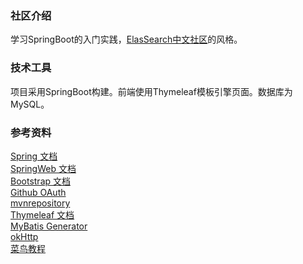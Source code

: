 ### 社区介绍
学习SpringBoot的入门实践，[ElasSearch中文社区](https://elasticsearch.cn/)的风格。

### 技术工具
项目采用SpringBoot构建。前端使用Thymeleaf模板引擎页面。数据库为MySQL。

### 参考资料
[Spring 文档](https://spring.io/guides)  
[SpringWeb 文档](https://spring.io/guides/gs/serving-web-content/)  
[Bootstrap 文档](https://v3.bootcss.com/getting-started/)  
[Github OAuth](https://developer.github.com/apps/building-oauth-apps/creating-an-oauth-app/)  
[mvnrepository](https://mvnrepository.com/)  
[Thymeleaf 文档](https://www.thymeleaf.org/doc/tutorials/3.0/usingthymeleaf.html)  
[MyBatis Generator](http://mybatis.org/generator/index.html)  
[okHttp](https://square.github.io/okhttp/)  
[菜鸟教程](https://www.runoob.com/)
